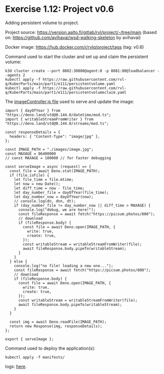 # Exercise 1.12: Project v0.6

Adding persistent volume to project.

Project source: https://version.aalto.fi/gitlab/rvl/project/-/tree/main
(based on: https://github.com/avihavai/wsd-walking-skeleton by avihavai)

Docker image:
https://hub.docker.com/r/rvlq/project/tags
(tag: v0.6)

Command used to start the cluster and set up and claim the persistent volume:
```
k3d cluster create --port 8082:30080@agent:0 -p 8081:80@loadbalancer --agents 2
kubectl apply -f https://raw.githubusercontent.com/rvl-q/KuberParts/main/part1/e111/persistentvolume.yaml
kubectl apply -f https://raw.githubusercontent.com/rvl-q/KuberParts/main/part1/e111/persistentvolumeclaim.yaml
```

The [imageController.js file](imageController.js) used to serve and update the image:
```
import { dayOfYear } from "https://deno.land/std@0.144.0/datetime/mod.ts";
import { writableStreamFromWriter } from "https://deno.land/std@0.144.0/streams/mod.ts";

const responseDetails = {
  headers: { "Content-Type": "image/jpg" },
};

const IMAGE_PATH = "./images/image.jpg";
const MAXAGE = 86400000
// const MAXAGE = 100000 // for faster debugging

const serveImage = async (request) => {
  const file = await Deno.stat(IMAGE_PATH);
  if (file.isFile) {
    let file_time = file.mtime;
    let now = new Date();
    let diff_time = now - file_time;
    let day_number_file = dayOfYear(file_time);
    let day_number_now = dayOfYear(now);
    // console.log(dn, dnn, dt);
    if (day_number_file != day_number_now || diff_time > MAXAGE) {
      console.log("debug, we are here!");
      const fileResponse = await fetch("https://picsum.photos/800");
      // download
      if (fileResponse.body) {
        const file = await Deno.open(IMAGE_PATH, {
          write: true,
          create: true,
        });
        const writableStream = writableStreamFromWriter(file);
        await fileResponse.body.pipeTo(writableStream);
      }
    }
  } else {
    console.log("no file! loading a new one...");
    const fileResponse = await fetch("https://picsum.photos/800");
    // download
    if (fileResponse.body) {
      const file = await Deno.open(IMAGE_PATH, {
        write: true,
        create: true,
      });
      const writableStream = writableStreamFromWriter(file);
      await fileResponse.body.pipeTo(writableStream);
    }
  }

  const img = await Deno.readFile(IMAGE_PATH);
  return new Response(img, responseDetails);
};

export { serveImage };
```

Command used to deploy the application(s):
```
kubectl apply -f manifests/
```

logs:
[here](./e112.txt).
